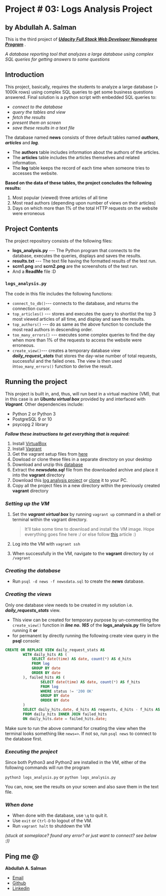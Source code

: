 # Project # 03: Logs Analysis Project
## by Abdullah A. Salman

This is the third project of ***[Udacity Full Stack Web Developer Nanodegree Program](https://classroom.udacity.com/nanodegrees/nd004/)*** .

*A database reporting tool that analyzes a large database using complex SQL queries for getting answers to some questions*

## Introduction
This project, basically, requires the students to analyze a large database (> 1000k rows) using complex SQL queries to get some business questions answered. Final solution is a python script with embedded SQL queries to:
- *connect to the database*
- *query the tables and view*
- *fetch the results*
- *present them on screen*
- *save these results in a text file*

The database named **news** consists of three default tables named ***authors***, ***articles*** and  ***log***.
-   The  **authors**  table includes information about the authors of the articles.
-   The  **articles**  table includes the articles themselves and related information.
-   The  **log**  table keeps the record of each time when someone tries to accesses the website.

**Based on the data of these tables, the project concludes the following results:**
1. Most popular (viewed) three articles of all time
2. Most read authors (depending upon number of views on their articles)
3. Days on which more than 1% of the total HTTP requests on the website were erroneous

## Project Contents
The project repository consists of the following files:
-  **logs_analysis.py**  --- The Python program that connects to the database, executes the queries, displays and saves the results.
-  **results.txt**  --- The text file having the formatted results of the test run.
-  **scrn1.png** and **scrn2.png** are the screenshots of the test run.
-  And a **ReadMe** file :D

### `logs_analysis.py`
The code in this file includes the following functions:
- `connect_to_db()`---  connects to the database, and returns the connection cursor.
- `top_articles()` --- stores and executes the query to shortlist the top 3 most viewed articles of all time, and display and save the results.
- `top_authors()` --- do as same as the above function to conclude the most read authors in descending order.
- `too_many_errors()` --- executes some complex queries to find the day when more than 1% of the requests to access the website were erroneous.
- `create_view()`--- creates a temporary database view ***daily_request_stats*** that stores the day-wise number of total requests, successful and the failed ones. The view is then used in`too_many_errors()` function to derive the result.

## Running the project
This project is built in, and, thus, will run best in a virtual machine (VM), that in this case is an ***Ubuntu virtual box*** provided by and interfaced with ***Vagrant***.
Other dependencies include:
 - Python 2 or Python 3
 - PostgreSQL 9 or 10
 - psycopg 2 library

***Follow these instructions to get everything  that is required:***

 1. Install [VirtualBox](https://www.virtualbox.org/)
 2. Install [Vagrant](https://www.vagrantup.com/)
 3. Get the vagrant setup files from  [here](https://github.com/udacity/fullstack-nanodegree-vm)
 4. Dowload or clone these files in a separate directory on your desktop
 5. Download and unzip this [database](https://d17h27t6h515a5.cloudfront.net/topher/2016/August/57b5f748_newsdata/newsdata.zip)
 6. Extract the ***newsdata.sql*** file from the downloaded archive and place it into the **vagrant** directory
 7. Download this [log analysis project](https://github.com/abdullah-22/Logs-Analysis-Project/archive/master.zip) or [clone](https://github.com/abdullah-22/Logs-Analysis-Project) it to your PC.
 8. Copy all the project files in a new directory within the previously created **vagrant**  directory

### *Setting up the VM*

 1. Set the ***vagrant virtual box***  by running `vagrant up` command in a shell or terminal within the vagrant directory.
	> It'll take some time to download and install the VM image. Hope everything goes fine here :/ or else follow [this](https://www.udacity.com/wiki/ud197/install-vagrant) article :)

2. Log into the VM with  `vagrant ssh`
3. When successfully in the VM, navigate to the **vagrant** directory by  `cd /vagrant`

### ***Creating the database***
- Run  `psql -d news -f newsdata.sql`  to create the ***news*** database.


### ***Creating the views***
Only one database view needs to be created in my solution i.e. ***daily_requests_stats*** view.
- This view can be created for temporary purpose by un-commenting the `create_view()`  function in  ***line no. 165*** of the **logs_analysis.py** file before running it **or**
- for permanent by directly running the following create view query in the **psql** console:
``` sql
CREATE OR REPLACE VIEW daily_request_stats AS
        WITH daily_hits AS (
            SELECT date(time) AS date, count(*) AS d_hits
            FROM log
            GROUP BY date
            ORDER BY date
        ), failed_hits AS (
	            SELECT date(time) AS date, count(*) AS f_hits
	            FROM log
	            WHERE status != '200 OK'
	            GROUP BY date
	            ORDER BY date
        )
        SELECT daily_hits.date, d_hits AS requests, d_hits - f_hits AS success, f_hits AS errors
        FROM daily_hits INNER JOIN failed_hits
        ON daily_hits.date = failed_hits.date;
```
Make sure to run the above command for creating the view when the terminal looks something like `news=>`. If not so, run `psql news` to connect to the database first.

### ***Executing the project***

Since both Python3 and Python2 are installed in the VM, either of the following commands will run the program

`python3 logs_analysis.py` or `python logs_analysis.py`

You can, now, see the results on your screen and also save them in the text file.

### ***When done***

- When done with the database, use `\q` to quit it.
- Use `exit` or `Ctrl-D` to logout of the VM.
- Run `vagrant halt` to shutdown the VM

*(stuck at someplace? found any error? or just want to connect? see below :))*
## Ping me @

**Abdullah A. Salman**

-   [Email](mailto:20abdullahahmadsalman@gmail.com)
-   [Github](https://github.com/abdullah-22)
-   [Linkedin](http://www.linkedin.com/in/abdullahasalman)
